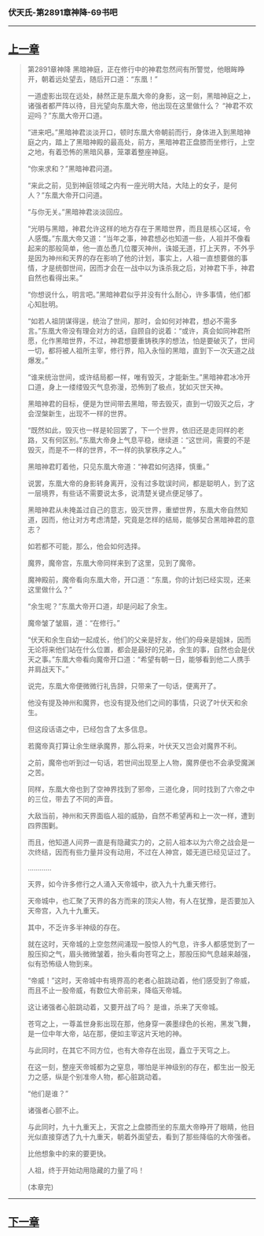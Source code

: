 ### 伏天氏-第2891章神降-69书吧

--------
[上一章](./399389df1a642e12eff72dadfc72c3c8.md)
--------


>
>
>
>第2891章神降
>黑暗神庭，正在修行中的神君忽然间有所警觉，他眼眸睁开，朝着远处望去，随后开口道：“东凰！”
>
>一道虚影出现在远处，赫然正是东凰大帝的身影，这一刻，黑暗神庭之上，诸强者都严阵以待，目光望向东凰大帝，他出现在这里做什么？
>“神君不欢迎吗？”东凰大帝开口道。
>
>“进来吧。”黑暗神君淡淡开口，顿时东凰大帝朝前而行，身体进入到黑暗神庭之内，踏上了黑暗神殿的最高处，前方，黑暗神君正盘膝而坐修行，上空之地，有着恐怖的黑暗风暴，笼罩着整座神庭。
>
>“你来求和？”黑暗神君问道。
>
>“来此之前，见到神庭领域之内有一座光明大陆，大陆上的女子，是何人？”东凰大帝开口问道。
>
>“与你无关。”黑暗神君淡淡回应。
>
>“光明与黑暗，神君允许这样的地方存在于黑暗世界，而且是核心区域，令人感慨。”东凰大帝又道：“当年之事，神君想必也知道一些，人祖并不像看起来的那般简单，他一直怂恿几位覆灭神州，诛姬无道，打上天界，不外乎是因为神州和天界的存在影响了他的计划，事实上，人祖一直想要做的事情，才是统御世间，因而才会在一战中以为诛杀我之后，对神君下手，神君自然也看得出来。”
>
>“你想说什么，明言吧。”黑暗神君似乎并没有什么耐心，许多事情，他们都心知肚明。
>
>“如若人祖阴谋得逞，统治了世间，那时，会如何对神君，想必不需多言。”东凰大帝没有理会对方的话，自顾自的说着：“或许，真会如同神君所愿，化作黑暗世界，不过，神君想要重铸秩序的想法，怕是要破灭了，世间一切，都将被人祖所主宰，修行界，陷入永恒的黑暗，直到下一次天道之战爆发。”
>
>“谁来统治世间，或许结局都一样，唯有毁灭，才能新生。”黑暗神君冰冷开口道，身上一缕缕毁灭气息弥漫，恐怖到了极点，犹如灭世天神。
>
>黑暗神君的目标，便是为世间带去黑暗，带去毁灭，直到一切毁灭之后，才会涅槃新生，出现不一样的世界。
>
>“既然如此，毁灭也一样是轮回罢了，下一个世界，依旧还是走同样的老路，又有何区别。”东凰大帝身上气息平稳，继续道：“这世间，需要的不是毁灭，而是不一样的世界，不一样的执掌秩序之人。”
>
>黑暗神君盯着他，只见东凰大帝道：“神君如何选择，慎重。”
>
>说罢，东凰大帝的身影转身离开，没有过多耽误时间，都是聪明人，到了这一层境界，有些话不需要说太多，说清楚关键点便足够了。
>
>黑暗神君从未掩盖过自己的意志，毁灭世界，重塑世界，东凰大帝自然知道，因而，他让对方考虑清楚，究竟是怎样的结局，能够契合黑暗神君的意志？
>
>如若都不可能，那么，他会如何选择。
>
>魔界，魔帝宫，东凰大帝同样来到了这里，见到了魔帝。
>
>魔神殿前，魔帝看向东凰大帝，开口道：“东凰，你的计划已经实现，还来这里做什么？”
>
>“余生呢？”东凰大帝开口道，却是问起了余生。
>
>魔帝皱了皱眉，道：“在修行。”
>
>“伏天和余生自幼一起成长，他们的父亲是好友，他们的母亲是姐妹，因而无论将来他们站在什么位置，都会是最好的兄弟，余生的事，自然也会是伏天之事。”东凰大帝看向魔帝开口道：“希望有朝一日，能够看到他二人携手并肩战天下。”
>
>说完，东凰大帝便微微行礼告辞，只带来了一句话，便离开了。
>
>他没有提及神州和魔界，也没有提及他们之间的事情，只说了叶伏天和余生。
>
>但这段话语之中，已经包含了太多信息。
>
>若魔帝真打算让余生继承魔界，那么将来，叶伏天又岂会对魔界不利。
>
>之前，魔帝也听到过一句话，若世间出现至上人物，魔界便也不会承受魔渊之苦。
>
>同样，东凰大帝也到了空神界找到了邪帝，三道化身，同时找到了六帝之中的三位，带去了不同的声音。
>
>大敌当前，神州和天界面临人祖的威胁，自然不希望再和上一次一样，遭到四界围剿。
>
>而且，他知道人间界一直是有隐藏实力的，之前人祖本以为六帝之战会是一次终结，因而有些力量并没有动用，不过在人神宫，姬无道已经见证过了。
>
>…………
>
>天界，如今许多修行之人涌入天帝城中，欲入九十九重天修行。
>
>天帝城中，也汇聚了天界的各方而来的顶尖人物，有人在犹豫，是否要加入天帝宫，入九十九重天。
>
>其中，不乏许多半神级的存在。
>
>就在这时，天帝城的上空忽然间涌现一股惊人的气息，许多人都感觉到了一股压抑之气，眉头微微皱着，抬头看向苍穹之上，那股压抑气息越来越强，似有恐怖级人物到来。
>
>“帝威！”这时，天帝城中有境界高的老者心脏跳动着，他们感受到了帝威，而且不止一股帝威，有数位大帝前来，降临天帝城。
>
>这让诸强者心脏跳动着，又要开战了吗？
>是谁，杀来了天帝城。
>
>苍穹之上，一尊盖世身影出现在那，他身穿一袭墨绿色的长袍，黑发飞舞，是一位中年大帝，站在那，便如主宰这片天地的神。
>
>与此同时，在其它不同方位，也有大帝存在出现，矗立于天穹之上。
>
>在这一刻，整座天帝城都为之窒息，哪怕是半神级别的存在，都生出一股无力之感，纵是个别准帝人物，都心脏跳动着。
>
>“他们是谁？”
>
>诸强者心颤不止。
>
>与此同时，九十九重天上，天宫之上盘膝而坐的东凰大帝睁开了眼睛，他目光似直接穿透了九十九重天，朝着外面望去，看到了那些降临的大帝强者。
>
>比他想象中的来的要更快。
>
>人祖，终于开始动用隐藏的力量了吗！
>
>(本章完)
>
>

--------
[下一章](./22a954e6b0f8071251a56c320654f475.md)
--------
